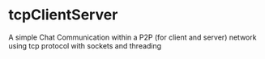 # tcpClientServer
A simple Chat Communication within a P2P (for client and server) network using tcp protocol with sockets and threading  
